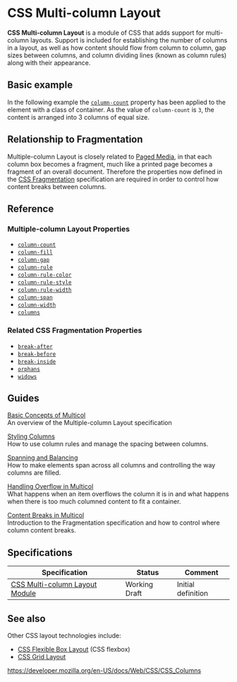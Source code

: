 # CSS Multi-column Layout

**CSS Multi-column Layout** is a module of CSS that adds support for multi-column layouts. Support is included for establishing the number of columns in a layout, as well as how content should flow from column to column, gap sizes between columns, and column dividing lines (known as column rules) along with their appearance.

## Basic example

In the following example the [`column-count`](column-count) property has been applied to the element with a class of container. As the value of `column-count` is `3`, the content is arranged into 3 columns of equal size.

## Relationship to Fragmentation

Multiple-column Layout is closely related to [Paged Media](css_pages), in that each column box becomes a fragment, much like a printed page becomes a fragment of an overall document. Therefore the properties now defined in the [CSS Fragmentation](css_fragmentation) specification are required in order to control how content breaks between columns.

## Reference

### Multiple-column Layout Properties

- [`column-count`](column-count)
- [`column-fill`](column-fill)
- [`column-gap`](column-gap)
- [`column-rule`](column-rule)
- [`column-rule-color`](column-rule-color)
- [`column-rule-style`](column-rule-style)
- [`column-rule-width`](column-rule-width)
- [`column-span`](column-span)
- [`column-width`](column-width)
- [`columns`](columns)

### Related CSS Fragmentation Properties

- [`break-after`](break-after)
- [`break-before`](break-before)
- [`break-inside`](break-inside)
- [`orphans`](orphans)
- [`widows`](widows)

## Guides

[Basic Concepts of Multicol](css_columns/basic_concepts_of_multicol)  
An overview of the Multiple-column Layout specification

[Styling Columns](css_columns/styling_columns)  
How to use column rules and manage the spacing between columns.

[Spanning and Balancing](css_columns/spanning_columns)  
How to make elements span across all columns and controlling the way columns are filled.

[Handling Overflow in Multicol](css_columns/handling_overflow_in_multicol)  
What happens when an item overflows the column it is in and what happens when there is too much columned content to fit a container.

[Content Breaks in Multicol](css_columns/handling_content_breaks_in_multicol)  
Introduction to the Fragmentation specification and how to control where column content breaks.

## Specifications

<table><thead><tr class="header"><th>Specification</th><th>Status</th><th>Comment</th></tr></thead><tbody><tr class="odd"><td><a href="https://drafts.csswg.org/css-multicol-1/">CSS Multi-column Layout Module</a></td><td><span class="spec-wd">Working Draft</span></td><td>Initial definition</td></tr></tbody></table>

## See also

Other CSS layout technologies include:

- [CSS Flexible Box Layout](css_flexible_box_layout) (CSS flexbox)
- [CSS Grid Layout](css_grid_layout)

<a href="https://developer.mozilla.org/en-US/docs/Web/CSS/CSS_Columns" class="_attribution-link">https://developer.mozilla.org/en-US/docs/Web/CSS/CSS_Columns</a>

